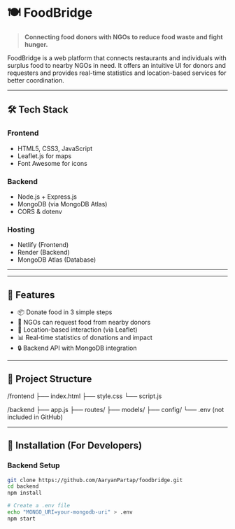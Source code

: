 # 🍽️ FoodBridge



> **Connecting food donors with NGOs to reduce food waste and fight hunger.**

FoodBridge is a web platform that connects restaurants and individuals with surplus food to nearby NGOs in need. It offers an intuitive UI for donors and requesters and provides real-time statistics and location-based services for better coordination.

---



## 🛠️ Tech Stack

### Frontend
- HTML5, CSS3, JavaScript
- Leaflet.js for maps
- Font Awesome for icons

### Backend
- Node.js + Express.js
- MongoDB (via MongoDB Atlas)
- CORS & dotenv

### Hosting
- Netlify (Frontend)
- Render (Backend)
- MongoDB Atlas (Database)

---


---

## 🚀 Features

- 📦 Donate food in 3 simple steps
- 🏥 NGOs can request food from nearby donors
- 📍 Location-based interaction (via Leaflet)
- 📊 Real-time statistics of donations and impact
- 🔒 Backend API with MongoDB integration

---

## 📁 Project Structure

/frontend
├── index.html
├── style.css
└── script.js

/backend
├── app.js
├── routes/
├── models/
├── config/
└── .env (not included in GitHub)





---

## 🔧 Installation (For Developers)

### Backend Setup
```bash
git clone https://github.com/AaryanPartap/foodbridge.git
cd backend
npm install

# Create a .env file
echo "MONGO_URI=your-mongodb-uri" > .env
npm start

